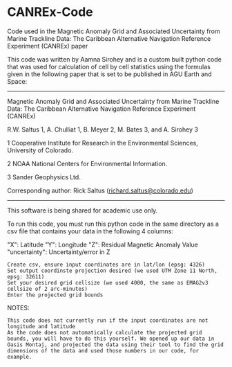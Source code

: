 # CANREx-Code
Code used in the Magnetic Anomaly Grid and Associated Uncertainty from Marine Trackline Data: The Caribbean Alternative Navigation Reference Experiment (CANREx) paper

This code was written by Aamna Sirohey and is a custom built python code that was used for calculation of cell by cell statistics using the formulas given in the following paper that is set to be published in AGU Earth and Space:

***
Magnetic Anomaly Grid and Associated Uncertainty from Marine Trackline Data: The Caribbean Alternative Navigation Reference Experiment (CANREx)

R.W. Saltus 1, A. Chulliat 1, B. Meyer 2, M. Bates 3, and A. Sirohey 3

1 Cooperative Institute for Research in the Environmental Sciences, University of Colorado.

2 NOAA National Centers for Environmental Information.

3 Sander Geophysics Ltd.

Corresponding author: Rick Saltus (richard.saltus@colorado.edu)
***

This software is being shared for academic use only.

To run this code, you must run this python code in the same directory as a csv file that contains your data in the following 4 columns:

"X": Latitude "Y": Longitude "Z": Residual Magnetic Anomaly Value "uncertainty": Uncertainty/error in Z

    Create csv, ensure input coordinates are in lat/lon (epsg: 4326)
    Set output coordinste projection desired (we used UTM Zone 11 North, epsg: 32611)
    Set your desired grid cellsize (we used 4000, the same as EMAG2v3 cellsize of 2 arc-minutes)
    Enter the projected grid bounds

NOTES:

    This code does not currently run if the input coordinates are not longitude and latitude
    As the code does not automatically calculate the projected grid bounds, you will have to do this yourself. We opened up our data in Oasis Montaj, and projected the data using their tool to find the grid dimensions of the data and used those numbers in our code, for example.
